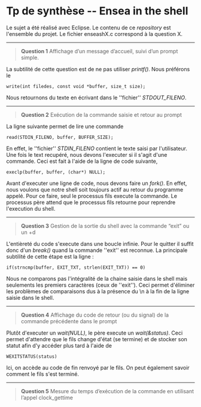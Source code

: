# Tp de synthèse -- Ensea in the shell

Le sujet a été réalisé avec Eclipse. Le contenu de ce *repository* est l'ensemble du projet.
Le fichier enseashX.c correspond à la question X.

---

>**Question 1** Affichage d’un message d’accueil, suivi d’un prompt simple.

La subtilité de cette question est de ne pas utiliser *printf()*. Nous préférons le 

    write(int filedes, const void *buffer, size_t size);

Nous retournons du texte en écrivant dans le ''fichier'' *STDOUT_FILENO*.

---

>**Question 2** Exécution de la commande saisie et retour au prompt

La ligne suivante permet de lire une commande   

    read(STDIN_FILENO, buffer, BUFFER_SIZE);
        
En effet, le ''fichier'' *STDIN_FILENO* contient le texte saisi par l'utilisateur.
Une fois le text recupéré, nous devons l'executer si il s'agit d'une commande. Ceci est fait à l'aide de la ligne de code suivante, 

    execlp(buffer, buffer, (char*) NULL);
        
Avant d'executer une ligne de code, nous devons faire un *fork()*. En effet, nous voulons que notre shell soit toujours actif au retour du programme appelé.
Pour ce faire, seul le processus fils execute la commande. Le processus père attend que le processus fils retourne pour reprendre l'execution du shell.

---

>**Question 3** Gestion de la sortie du shell avec la commande “exit” ou un <ctrl>+d

L'entièreté du code s'execute dans une boucle infinie. Pour le quitter il suffit donc d'un *break()* quand la commande ''exit'' est reconnue. La principale subtilité de cette étape est la ligne :
    
    if(strncmp(buffer, EXIT_TXT, strlen(EXIT_TXT)) == 0)
    
Nous ne comparons pas l'intégralité de la chaine saisie dans le shell mais seulements les premiers caractères (ceux de ''exit''). Ceci permet d'éliminer les problèmes de comparaisons dus à la présence du \n à la fin de la ligne saisie dans le shell.

---
    
>**Question 4** Affichage du code de retour (ou du signal) de la commande précédente dans le prompt
    
Plutôt d'executer un *wait(NULL)*, le père execute un *wait(&status)*. Ceci permet d'attendre que le fils change d'état (se termine) et de stocker son statut afin d'y accéder plus tard à l'aide de 
    
    WEXITSTATUS(status)
    
Ici, on accède au code de fin renvoyé par le fils. On peut également savoir comment le fils s'est terminé.
    
---
    
>**Question 5** Mesure du temps d’exécution de la commande en utilisant l’appel clock_gettime
    
    
    
    
    
    
    
